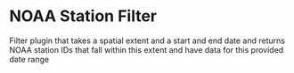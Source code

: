 # NOAA Station Filter
Filter plugin that takes a spatial extent and a start and end date and returns NOAA station IDs that fall within this extent and have data for this provided date range
